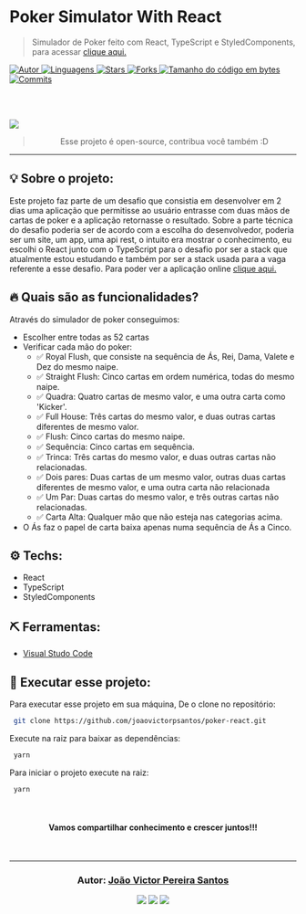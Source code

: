 # Poker Simulator With React

> Simulador de Poker feito com React, TypeScript e StyledComponents, para acessar <a href=""> clique aqui. </a>

<a href="https://github.com/joaovictorpsantos">
<img alt="Autor" src="https://img.shields.io/badge/autor-JoãoVictorPereiraSantos-004400?style=flat-square">
</a>

<a href="#">
<img alt="Linguagens" src="https://img.shields.io/github/languages/count/joaovictorpsantos/poker-react?color=004400&style=flat-square">
</a>

<a href="https://github.com/joaovictorpsantos/poker-react/stargazers">
<img alt="Stars" src="https://img.shields.io/github/stars/joaovictorpsantos/poker-react?color=004400&style=flat-square">
</a>

<a href="https://github.com/joaovictorpsantos/poker-react/network/members">
<img alt="Forks" src="https://img.shields.io/github/forks/joaovictorpsantos/poker-react?color=004400&style=flat-square">
</a>

<a href="#">
<img alt="Tamanho do código em bytes" src="https://img.shields.io/github/languages/code-size/joaovictorpsantos/poker-react?color=004400&style=flat-square">
</a>

<a href="https://github.com/joaovictorpsantos/poker-react/commits/master">
<img alt="Commits" src="https://img.shields.io/github/last-commit/joaovictorpsantos/poker-react?color=004400&style=flat-square">
</a>

<br/><br/>

<div style="margin: 0 auto;">
<img src="assets_readme/example_1.gif">
</div>

<blockquote align="center">
  Esse projeto é open-source, contribua você também :D
</blockquote>

<hr/>

## 💡 Sobre o projeto:

Este projeto faz parte de um desafio que consistia em desenvolver em 2 dias uma aplicação que permitisse ao usuário entrasse com duas mãos de cartas de poker e a aplicação retornasse o resultado. Sobre a parte técnica do desafio poderia ser de acordo com a escolha do desenvolvedor, poderia ser um site, um app, uma api rest, o intuito era mostrar o conhecimento, eu escolhi o React junto com o TypeScript para o desafio por ser a stack que atualmente estou estudando e também por ser a stack usada para a vaga referente a esse desafio. Para poder ver a aplicação online <a href=""> clique aqui. </a>

## 🔥 Quais são as funcionalidades?

Através do simulador de poker conseguimos:

- Escolher entre todas as 52 cartas
- Verificar cada mão do poker:
  - ✅ Royal Flush, que consiste na sequência de Ás, Rei, Dama, Valete e Dez do mesmo naipe.
  - ✅ Straight Flush: Cinco cartas em ordem numérica, todas do mesmo naipe.
  - ✅ Quadra: Quatro cartas de mesmo valor, e uma outra carta como 'Kicker'.
  - ✅ Full House: Três cartas do mesmo valor, e duas outras cartas diferentes de mesmo valor.
  - ✅ Flush: Cinco cartas do mesmo naipe.
  - ✅ Sequência: Cinco cartas em sequência.
  - ✅ Trinca: Três cartas do mesmo valor, e duas outras cartas não relacionadas.
  - ✅ Dois pares: Duas cartas de um mesmo valor, outras duas cartas diferentes de mesmo valor, e uma outra carta não relacionada
  - ✅ Um Par: Duas cartas do mesmo valor, e três outras cartas não relacionadas.
  - ✅ Carta Alta: Qualquer mão que não esteja nas categorias acima.
- O Ás faz o papel de carta baixa apenas numa sequência de Ás a Cinco.

## ⚙️ Techs:

- React
- TypeScript
- StyledComponents

## ⛏ Ferramentas:

- [Visual Studo Code](https://code.visualstudio.com/download)

## 🏁 Executar esse projeto:

Para executar esse projeto em sua máquina,
De o clone no repositório:

```bash
 git clone https://github.com/joaovictorpsantos/poker-react.git
```

Execute na raiz para baixar as dependências:

```bash
 yarn
```

Para iniciar o projeto execute na raiz:

```bash
 yarn
```

<br/>

<h4 align="center">
  Vamos compartilhar conhecimento e crescer juntos!!!
</h4>

<br/>

---

<h3 align="center">
Autor: <a alt="João Victor Pereira Santos" href="https://github.com/joaovictorpsantos">João Victor Pereira Santos</a>
</h3>

<p align="center">

  <a alt="João Victor Pereira Santos Linkedin" href="https://www.linkedin.com/in/joao-victor-pereira-santos//">
    <img src="https://img.shields.io/badge/LinkedIn-Jo%C3%A3o%20Victor%20Pereira%20Santos-blue?logo=linkedin"/></a>
  <a alt="João Victor Pereira Santos GitHub" href="https://github.com/joaovictorpsantos">
  <img src="https://img.shields.io/badge/GitHub-joaovictorpsantos-lightgrey?logo=github"/></a>
 <a alt="João Victor Pereira Santos Twitter" href="https://twitter.com/_joaovictorps">
  <img src="https://img.shields.io/badge/Twitter-__joaovictorps-blue?logo=twitter"/></a>

</p>
